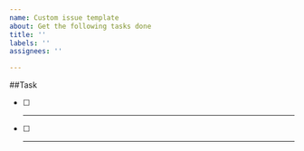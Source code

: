 ```yaml
---
name: Custom issue template
about: Get the following tasks done
title: ''
labels: ''
assignees: ''

---
```


##Task
- [ ] _____
- [ ] _____
